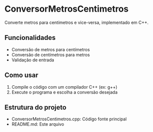 # ConversorMetrosCentimetros

Converte metros para centímetros e vice-versa, implementado em C++.

## Funcionalidades
- Conversão de metros para centímetros
- Conversão de centímetros para metros
- Validação de entrada

## Como usar
1. Compile o código com um compilador C++ (ex: g++)
2. Execute o programa e escolha a conversão desejada

## Estrutura do projeto
- ConversorMetrosCentimetros.cpp: Código fonte principal
- README.md: Este arquivo
